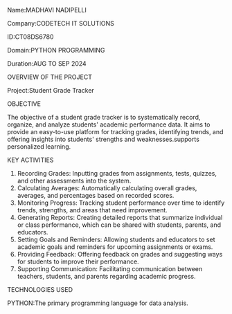 Name:MADHAVI NADIPELLI

Company:CODETECH IT SOLUTIONS

ID:CT08DS6780

Domain:PYTHON PROGRAMMING

Duration:AUG TO SEP 2024

OVERVIEW OF THE PROJECT

Project:Student Grade Tracker

OBJECTIVE

The objective of a student grade tracker is to systematically record, organize, and analyze students' academic performance data. It aims to provide an easy-to-use platform for tracking grades, identifying trends, and offering insights into students' strengths and weaknesses.supports personalized learning.

KEY ACTIVITIES

1. Recording Grades: Inputting grades from assignments, tests, quizzes, and other assessments into the system.
2. Calculating Averages: Automatically calculating overall grades, averages, and percentages based on recorded scores.
3. Monitoring Progress: Tracking student performance over time to identify trends, strengths, and areas that need improvement.
4. Generating Reports: Creating detailed reports that summarize individual or class performance, which can be shared with students, parents, and educators.
5. Setting Goals and Reminders: Allowing students and educators to set academic goals and reminders for upcoming assignments or exams.
6. Providing Feedback: Offering feedback on grades and suggesting ways for students to improve their performance.
8. Supporting Communication: Facilitating communication between teachers, students, and parents regarding academic progress.

TECHNOLOGIES USED

PYTHON:The primary programming language for data analysis.
